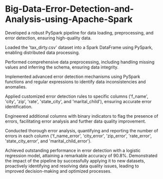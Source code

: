 # Big-Data-Error-Detection-and-Analysis-using-Apache-Spark

Developed a robust PySpark pipeline for data loading, preprocessing, and error detection, ensuring high-quality data.

Loaded the 'tax_dirty.csv' dataset into a Spark DataFrame using PySpark, enabling distributed data processing.

Performed comprehensive data preprocessing, including handling missing values and inferring the schema, ensuring data integrity.

Implemented advanced error detection mechanisms using PySpark functions and regular expressions to identify data inconsistencies and anomalies.

Applied customized error detection rules to specific columns ('f_name', 'city', 'zip', 'rate', 'state_city', and 'marital_child'), ensuring accurate error identification.

Engineered additional columns with binary indicators to flag the presence of errors, facilitating error analysis and further data quality improvement.

Conducted thorough error analysis, quantifying and reporting the number of errors in each column ('f_name_error', 'city_error', 'zip_error', 'rate_error', 'state_city_error', and 'marital_child_error').

Achieved outstanding performance in error detection with a logistic regression model, attaining a remarkable accuracy of 90.8%.
Demonstrated the impact of the pipeline by successfully applying it to new datasets, proactively identifying and resolving data quality issues, leading to improved decision-making and optimized processes.
